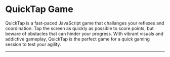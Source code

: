 # **QuickTap Game**

QuickTap is a fast-paced JavaScript game that challanges your reflexes and coordination. Tap the screen as quickly as possible to score points, but beware of obstacles that can hinder your progress. With vibrant visuals and addictive gameplay, QuickTap is the perfect game for a quick gaming session to test your agility.

---
